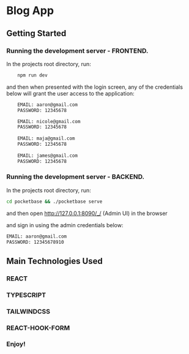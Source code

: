 # Blog App
## Getting Started

### Running the development server - FRONTEND.

In the projects root directory, run:

```bash
    npm run dev
```

and then when presented with the login screen, any of the credentials below will grant the user access to the application:

```bash
    EMAIL: aaron@gmail.com
    PASSWORD: 12345678

    EMAIL: nicole@gmail.com
    PASSWORD: 12345678
    
    EMAIL: maja@gmail.com
    PASSWORD: 12345678
    
    EMAIL: james@gmail.com
    PASSWORD: 12345678
```

### Running the development server - BACKEND.

In the projects root directory, run:

```bash
cd pocketbase && ./pocketbase serve
```

and then open http://127.0.0.1:8090/_/ (Admin UI) in the browser

and sign in using the admin credentials below: 

```bash
EMAIL: aaron@gmail.com
PASSWORD: 12345678910
```

## Main Technologies Used


### **REACT**
### **TYPESCRIPT**
### **TAILWINDCSS**
### **REACT-HOOK-FORM**


### Enjoy!
